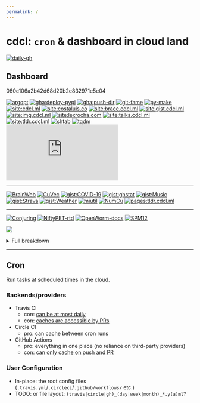 ```yaml
---
permalink: /
---
```

# cdcl: `cron` & dashboard in cloud land

<!-- cron status -->
[![daily-gh](https://img.shields.io/github/actions/workflow/status/casperdcl/cdcl/daily.yml?branch=master&label=daily&logo=GitHub)](https://github.com/casperdcl/cdcl/actions)

## Dashboard

<!-- pinned-gists -->
<div class="gist">060c106a2b42d68d20b2e832971e5e04</div>

<!-- Priority
1. any issues may affect lots of people
2. nobody else is likely to fix issues in a timely manner
-->
[![argopt](https://img.shields.io/github/actions/workflow/status/casperdcl/argopt/test.yml?branch=master&label=argopt)](https://github.com/casperdcl/argopt/actions/workflows/test.yml)
[![gha:deploy-pypi](https://img.shields.io/github/actions/workflow/status/casperdcl/deploy-pypi/test.yml?branch=v2&label=gha:deploy-pypi)](https://github.com/casperdcl/deploy-pypi/actions/workflows/test.yml)
[![gha:push-dir](https://img.shields.io/github/actions/workflow/status/casperdcl/push-dir/test.yml?branch=v1&label=gha:push-dir)](https://github.com/casperdcl/push-dir/actions/workflows/test.yml)
[![git-fame](https://img.shields.io/github/actions/workflow/status/casperdcl/git-fame/test.yml?branch=main&label=git-fame)](https://github.com/casperdcl/git-fame/actions/workflows/test.yml)
[![py-make](https://img.shields.io/travis/tqdm/py-make?label=py-make)](https://travis-ci.org/tqdm/py-make)
[![site:cdcl.ml](https://img.shields.io/website?url=https%3A%2F%2Fcdcl.ml&label=site:cdcl.ml)](https://cdcl.ml)
[![site:costaluis.co](https://img.shields.io/website?url=https%3A%2F%2Fcostaluis.co&label=site:costaluis.co)](https://costaluis.co)
[![site:brace.cdcl.ml](https://img.shields.io/website?url=https%3A%2F%2Fbrace.cdcl.ml&label=site:brace.cdcl.ml)](https://brace.cdcl.ml)
[![site:gist.cdcl.ml](https://img.shields.io/website?url=https%3A%2F%2Fgist.cdcl.ml&label=site:gist.cdcl.ml)](https://gist.cdcl.ml)
[![site:img.cdcl.ml](https://img.shields.io/website?url=https%3A%2F%2Fimg.cdcl.ml%2Ftqdm.png&label=site:img.cdcl.ml)](https://img.cdcl.ml)
[![site:lexrocha.com](https://img.shields.io/website?url=https%3A%2F%2Flexrocha.com&label=site:lexrocha.com)](https://lexrocha.com)
[![site:talks.cdcl.ml](https://img.shields.io/website?url=https%3A%2F%2Ftalks.cdcl.ml&label=site:talks.cdcl.ml)](https://talks.cdcl.ml)
[![site:tldr.cdcl.ml](https://img.shields.io/website?url=https%3A%2F%2Ftldr.cdcl.ml&label=site:tldr.cdcl.ml)](https://tldr.cdcl.ml)
[![shtab](https://img.shields.io/github/actions/workflow/status/iterative/shtab/test.yml?branch=main&label=shtab)](https://github.com/iterative/shtab/actions/workflows/test.yml)
[![tqdm](https://img.shields.io/github/actions/workflow/status/tqdm/tqdm/test.yml?branch=master&label=tqdm)](https://github.com/tqdm/tqdm/actions/workflows/test.yml)
[![tqdm.cpp](https://img.shields.io/travis/tqdm/tqdm.cpp?label=tqdm.cpp)](https://travis-ci.org/tqdm/tqdm.cpp)

----

[![BrainWeb](https://img.shields.io/travis/casperdcl/brainweb?label=BrainWeb)](https://travis-ci.org/casperdcl/brainweb)
[![CuVec](https://img.shields.io/github/actions/workflow/status/AMYPAD/CuVec/test.yml?branch=main&label=CuVec)](https://github.com/AMYPAD/CuVec/actions/workflows/test.yml)
[![gist:COVID-19](https://img.shields.io/github/actions/workflow/status/casperdcl/covid-19-box/covid-19.yml?branch=master&label=gist:COVID-19)](https://github.com/casperdcl/covid-19-box/actions/workflows/covid-19.yml)
[![gist:ghstat](https://img.shields.io/github/actions/workflow/status/casperdcl/ghstat/daily.yml?branch=v2&label=gist:ghstat)](https://github.com/casperdcl/ghstat/actions/workflows/daily.yml)
[![gist:Music](https://img.shields.io/github/actions/workflow/status/casperdcl/music-box/music-box.yml?branch=master&label=gist:Music)](https://github.com/casperdcl/music-box/actions/workflows/music-box.yml)
[![gist:Strava](https://img.shields.io/circleci/build/gh/casperdcl/strava-box?label=gist:Strava)](https://circleci.com/gh/casperdcl/strava-box)
[![gist:Weather](https://img.shields.io/github/actions/workflow/status/casperdcl/hl-weather-box/hl-weather.yml?branch=master&label=gist:Weather)](https://github.com/casperdcl/hl-weather-box/actions/workflows/hl-weather.yml)
[![miutil](https://img.shields.io/github/actions/workflow/status/AMYPAD/miutil/test.yml?branch=master&label=miutil)](https://github.com/AMYPAD/miutil/actions/workflows/test.yml)
[![NumCu](https://img.shields.io/github/actions/workflow/status/AMYPAD/NumCu/test.yml?branch=main&label=NumCu)](https://github.com/AMYPAD/NumCu/actions/workflows/test.yml)
[![pages:tldr.cdcl.ml](https://img.shields.io/github/actions/workflow/status/casperdcl/tldr.cdcl.ml/pages.yml?branch=main&label=pages:tldr.cdcl.ml)](https://github.com/casperdcl/tldr.cdcl.ml/actions)

----

[![Conjuring](https://img.shields.io/github/actions/workflow/status/conjuring/conjuring/test.yml?branch=master&label=Conjuring)](https://github.com/conjuring/conjuring/actions/workflows/test.yml)
[![NiftyPET-rtd](https://img.shields.io/readthedocs/niftypet?label=NiftyPET-rtd)](https://readthedocs.org/projects/niftypet/builds)
[![OpenWorm-docs](https://img.shields.io/circleci/build/gh/openworm/openworm_docs?label=OpenWorm-docs)](https://circleci.com/gh/openworm/openworm_docs)
[![SPM12](https://img.shields.io/github/actions/workflow/status/AMYPAD/SPM12/test.yml?branch=master&label=SPM12)](https://github.com/AMYPAD/SPM12/actions/workflows/test.yml)

![](https://gist.githubusercontent.com/casperdcl/7f351ce61f01cfcfb5cfa53097954435/raw/ghstats-5.svg)

<details><summary>Full breakdown</summary><img src="https://gist.githubusercontent.com/casperdcl/7f351ce61f01cfcfb5cfa53097954435/raw/ghstats-a.png"/><br/><img src="https://gist.githubusercontent.com/casperdcl/7f351ce61f01cfcfb5cfa53097954435/raw/ghstats-b-full.png"/></details>

----

## Cron

Run tasks at scheduled times in the cloud.

### Backends/providers

- Travis CI
  - con: [can be at most daily](https://docs.travis-ci.com/user/cron-jobs)
  - con: [caches are accessible by PRs](https://docs.travis-ci.com/user/caching/)
- Circle CI
  + pro: can cache between cron runs
- GitHub Actions
  + pro: everything in one place (no reliance on third-party providers)
  + con: [can only cache on push and PR](https://help.github.com/en/actions/configuring-and-managing-workflows/caching-dependencies-to-speed-up-workflows#restrictions-for-accessing-a-cache)

### User Configuration

- In-place: the root config files (`.travis.yml`/`.circleci`/`.github/workflows/` etc.)
- TODO: or file layout: `(travis|circle|gh)_(day|week|month)_*.y(a)ml`?
